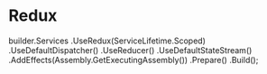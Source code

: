 # Redux

builder.Services
  .UseRedux<ApplicationState>(ServiceLifetime.Scoped)
  .UseDefaultDispatcher()
  .UseReducer<ApplicationReducer>()
  .UseDefaultStateStream()
  .AddEffects(Assembly.GetExecutingAssembly())
  .Prepare()
  .Build();
